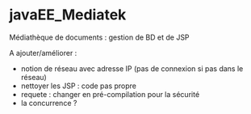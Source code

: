 # javaEE_Mediatek
Médiathèque de documents : gestion de BD et de JSP

A ajouter/améliorer :
- notion de réseau avec adresse IP (pas de connexion si pas dans le réseau)
- nettoyer les JSP : code pas propre
- requete : changer en pré-compilation pour la sécurité
- la concurrence ?
